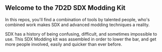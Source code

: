 Welcome to the 7D2D SDX Modding Kit
-----------------------------------


In this repos, you'll find a combination of tools by talented people, who's combined work makes SDX and advanced modding techniques a reality.

SDX has a history of being confusing, difficult, and sometimes impossible to use. This SDX Modding kit was assembled in order to lower the bar, 
and get more people involved, easily and quicker than ever before.